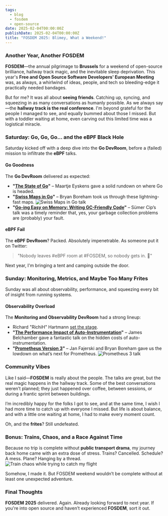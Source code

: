 ```yaml
---
tags:
  - blog
  - fosdem
  - open-source
date: 2025-02-04T00:00:00Z
publishDate: 2025-02-04T00:00:00Z
title: "FOSDEM 2025: Blimey, What a Weekend!"
---
```


### Another Year, Another FOSDEM

**FOSDEM**—the annual pilgrimage to **Brussels** for a weekend of open-source brilliance, hallway track magic, and the inevitable sleep deprivation. This year's **Free and Open Source Software Developers' European Meeting** was, as always, a whirlwind of ideas, people, and tech so bleeding-edge it practically needed bandages.

But for me? It was all about **seeing friends**. Catching up, syncing, and squeezing in as many conversations as humanly possible. As we always say—the **hallway track is the real conference**. I'm beyond grateful for the people I managed to see, and equally bummed about those I missed. But with a toddler waiting at home, even carving out this limited time was a logistical miracle.

### Saturday: Go, Go, Go... and the eBPF Black Hole

Saturday kicked off with a deep dive into the **Go DevRoom**, before a (failed) mission to infiltrate the **eBPF** talks.

#### **Go Goodness**

The **Go DevRoom** delivered as expected:

- **"[The State of Go](https://fosdem.org/2025/schedule/event/fosdem-2025-5353-the-state-of-go/)"** – Maartje Eyskens gave a solid rundown on where Go is headed.
- **"[Swiss Maps in Go](https://fosdem.org/2025/schedule/event/fosdem-2025-6049-swiss-maps-in-go/)"** – Bryan Boreham took us through these lightning-fast maps.
  ![Swiss Maps in Go talk](/uploads/fosdem25_swissmaps.jpeg)
- **"[Go-ing Easy on Memory: Writing GC-Friendly Code](https://fosdem.org/2025/schedule/event/fosdem-2025-5343-go-ing-easy-on-memory-writing-gc-friendly-code/)"** – Sümer Cip’s talk was a timely reminder that, yes, your garbage collection problems are (probably) your fault.

#### **eBPF Fail**

The **eBPF DevRoom**? Packed. Absolutely impenetrable. As someone put it on Twitter:

> "Nobody leaves #eBPF room at #FOSDEM, so nobody gets in. 🥲"

Next year, I'm bringing a tent and camping outside the door.

### Sunday: Monitoring, Metrics, and Maybe Too Many Frites

Sunday was all about observability, performance, and squeezing every bit of insight from running systems.

#### **Observability Overload**

The **Monitoring and Observability DevRoom** had a strong lineup:

- Richard "RichiH" Hartmann [set the stage](https://fosdem.org/2025/schedule/event/fosdem-2025-6715-monitoring-and-observability-devroom-opening/).
- **"[The Performance Impact of Auto-Instrumentation](https://fosdem.org/2025/schedule/event/fosdem-2025-5502-the-performance-impact-of-auto-instrumentation/)"** – James Belchamber gave a fantastic talk on the hidden costs of auto-instrumentation.
- **"[Prometheus Version 3](https://fosdem.org/2025/schedule/event/fosdem-2025-6571-prometheus-version-3/)"** – Jan Fajerski and Bryan Boreham gave us the lowdown on what’s next for Prometheus.
  ![Prometheus 3 talk](/uploads/fosdem25_prometheus.jpeg)

### Community Vibes

Like I said—**FOSDEM** is really about the people. The talks are great, but the real magic happens in the hallway track. Some of the best conversations weren’t planned; they just happened over coffee, between sessions, or during a frantic sprint between buildings.

I’m incredibly happy for the folks I got to see, and at the same time, I wish I had more time to catch up with everyone I missed. But life is about balance, and with a little one waiting at home, I had to make every moment count.

Oh, and the **frites**? Still undefeated.

### Bonus: Trains, Chaos, and a Race Against Time

Because no trip is complete without **public transport drama**, my journey back home came with an extra dose of stress. Trains? Cancelled. Schedule? A mess. Plane? Hanging by a thread.
  ![Train chaos while trying to catch my flight](/uploads/fosdem25_train.jpeg)

Somehow, I made it. But FOSDEM weekend wouldn’t be complete without at least one unexpected adventure.

### Final Thoughts

**FOSDEM 2025** delivered. Again. Already looking forward to next year. If you're into open source and haven’t experienced **FOSDEM**, sort it out.